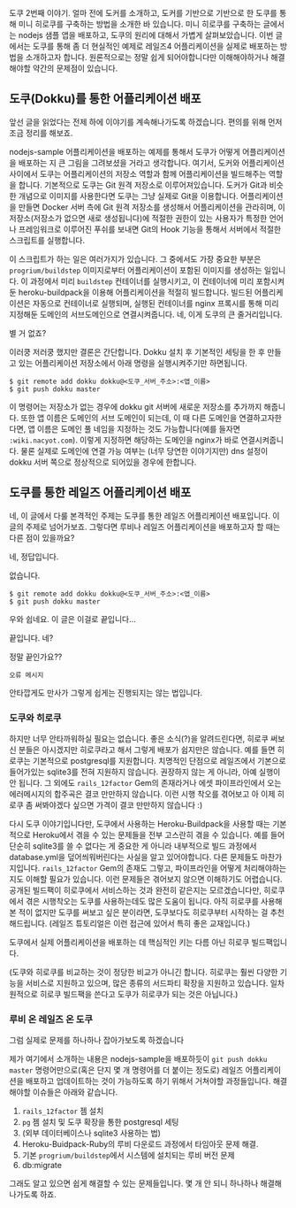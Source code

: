 도쿠 2번째 이야기. 얼마 전에 도커를 소개하고, 도커를 기반으로 기반으로 한 도쿠를 통해 미니 히로쿠를 구축하는 방법을 소개한 바 있습니다. 미니 히로쿠를 구축하는 글에서는 nodejs 샘플 앱을 배포하고, 도쿠의 원리에 대해서 가볍게 살펴보았습니다. 이번 글에서는 도쿠를 통해 좀 더 현실적인 예제로 레일즈4 어플리케이션을 실제로 배포하는 방법을 소개하고자 합니다. 원론적으로는 정말 쉽게 되어야합니다만 이해해야하거나 해결해야할 약간의 문제점이 있습니다.

<!--more-->

## 도쿠(Dokku)를 통한 어플리케이션 배포 ##

앞선 글을 읽었다는 전제 하에 이야기를 계속해나가도록 하겠습니다. 편의를 위해 먼저 조금 정리를 해보죠.

nodejs-sample 어플리케이션을 배포하는 예제를 통해서 도쿠가 어떻게 어플리케이션을 배포하는 지 큰 그림을 그려보셨을 거라고 생각합니다. 여기서, 도커와 어플리케이션 사이에서 도쿠는 어플리케이션의 저장소 역할과 함께 어플리케이션을 빌드해주는 역할을 합니다. 기본적으로 도쿠는 Git 원격 저장소로 이루어져있습니다. 도커가 Git과 비슷한 개념으로 이미지를 사용한다면 도쿠는 그냥 실제로 Git을 이용합니다. 어플리케이션을 만들면 Docker 서버 측에 Git 원격 저장소를 생성해서 어플리케이션을 관라히며, 이 저장소(저장소가 없으면 새로 생성됩니다)에 적절한 권한이 있는 사용자가 특정한 언어나 프레임워크로 이루어진 푸쉬를 보내면 Git의 Hook 기능을 통해서 서버에서 적절한 스크립트를 실행합니다.

이 스크립트가 하는 일은 여러가지가 있습니다. 그 중에서도 가장 중요한 부분은 `progrium/buildstep` 이미지로부터 어플리케이션이 포함된 이미지를 생성하는 일입니다. 이 과정에서 미리 `buildstep` 컨테이너를 실행시키고, 이 컨테이너에 미리 포함시켜둔 heroku-buildpack을 이용해 어플리케이션을 적절히 빌드합니다. 빌드된 어플리케이션은 자동으로 컨테이너로 실행되며, 실행된 컨테이너를 nginx 프록시를 통해 미리 지정해둔 도메인의 서브도메인으로 연결시켜줍니다. 네, 이게 도쿠의 큰 줄거리입니다.

별 거 없죠?

이러쿵 저러쿵 했지만 결론은 간단합니다. Dokku 설치 후 기본적인 세팅을 한 후 만들고 있는 어플리케이션 저장소에서 아래 명령을 실행시켜주기만 하면됩니다. 

```
$ git remote add dokku dokku@<도쿠_서버_주소>:<앱_이름>
$ git push dokku master
```

이 명령어는 저장소가 없는 경우에 dokku git 서버에 새로운 저장소를 추가까지 해줍니다. 또한 앱 이름은 도메인의 서브 도메인이 되는데, 이 때 다른 도메인을 연결하고자한다면, 앱 이름은 도메인 풀 네임을 지정하는 것도 가능합니다(예를 들자면 `:wiki.nacyot.com`). 이렇게 지정하면 해당하는 도메인을 nginx가 바로 연결시켜줍니다. 물론 실제로 도메인에 연결 가능 여부는 (너무 당연한 이야기지만) dns 설정이 dokku 서버 쪽으로 정상적으로 되어있을 경우에 한합니다.

## 도쿠를 통한 레일즈 어플리케이션 배포 ##

네, 이 글에서 다룰 본격적인 주제는 도쿠를 통한 레일즈 어플리케이션 배포입니다. 이 글의 주제로 넘어가보죠. 그렇다면 루비나 레일즈 어플리케이션을 배포하고자 할 때는 다른 점이 있을까요?

네, 정답입니다.

없습니다.

```
$ git remote add dokku dokku@<도쿠_서버_주소>:<앱_이름>
$ git push dokku master
```

우와 쉽네요. 이 글은 이걸로 끝입니다...

끝입니다. 네?

정말 끝인가요??

```
오류 메시지
```

안타깝게도 만사가 그렇게 쉽게는 진행되지는 않는 법입니다.

### 도쿠와 히로쿠 ###

하지만 너무 안타까워하실 필요는 없습니다. 좋은 소식(?)을 알려드린다면,  히로쿠 써보신 분들은 아시겠지만 히로쿠라고 해서 그렇게 배포가 쉽지만은 않습니다. 예를 들면 히로쿠는 기본적으로 postgresql를 지원합니다. 치명적인 단점으로 레일즈에서 기본으로 들어가있는 sqlite3를 전혀 지원하지 않습니다. 권장하지 않는 게 아니라, 아예 실행이 안 됩니다. 그 외에도 `rails_12factor` Gem의 존재라거나 에셋 파이프라인에서 오는 에러메시지의 합주곡은 결코 만만하지 않습니다. 이런 시행 착오를 겪어보고 아 이제 히로쿠 좀 써봐야겠다 싶으면 가격이 결코 만만하지 않습니다 :)

다시 도쿠 이야기입니다만, 도쿠에서 사용하는 Heroku-Buildpack을 사용할 때는 기본적으로 Heroku에서 겪을 수 있는 문제들을 전부 고스란히 겪을 수 있습니다. 예를 들어 단순히 sqlite3를 쓸 수 없다는 게 중요한 게 아니라 내부적으로 빌드 과정에서 database.yml을 덮어씌워버린다는 사실을 알고 있어야합니다. 다른 문제들도 마찬가지입니다. `rails_12factor` Gem의 존재도 그렇고, 파이프라인을 어떻게 처리해야하는지도 이해할 필요가 있습니다. 이런 문제들은 겪어보지 않으면 이해하기도 어렵습니다. 공개된 빌드팩이 히로쿠에서 서비스하는 것과 완전히 같은지는 모르겠습니다만, 히로쿠에서 겪은 시행착오는 도쿠를 사용하는데도 많은 도움이 됩니다. 아직 히로쿠를 사용해본 적이 없지만 도쿠를 써보고 싶은 분이라면, 도쿠보다도 히로쿠부터 시작하는 걸 추천해드립니다. (레일즈 튜토리얼은 이런 접근에 있어서 특히 좋은 교재입니다.)

도쿠에서 실제 어플리케이션을 배포하는 데 핵심적인 키는 다름 아닌 히로쿠 빌드팩입니다.

(도쿠와 히로쿠를 비교하는 것이 정당한 비교가 아니긴 합니다. 히로쿠는 훨씬 다양한 기능을 서비스로 지원하고 있으며, 많은 종류의 서드파티 확장을 지원하고 있습니다. 일차원적으로 히로쿠 빌드팩을 쓴다고 도쿠가 히로쿠가 되는 것은 아닙니다.)

### 루비 온 레일즈 온 도쿠 ###

그럼 실제로 문제를 하나하나 잡아가보도록 하겠습니다



제가 여기에서 소개하는 내용은 nodejs-sample을 배포하듯이 `git push dokku master` 명령어만으로(혹은 단지 몇 개 명령어를 더 붙이는 정도로) 레일즈 어플리케이션을 배포하고 업데이트하는 것이 가능하도록 하기 위해서 거쳐야할 과정들입니다. 해결해야할 이슈들은 아래와 같습니다.

1. `rails_12factor` 젬 설치
1. `pg` 젬 설치 및 도쿠 확장을 통한 postgresql 세팅
1. (외부 데이터베이스나 sqlite3 사용하는 법)
1. Heroku-Buidpack-Ruby의 루비 다운로드 과정에서 타임아웃 문제 해결.
1. 기본 `progrium/buildstep`에서 시스템에 설치되는 루비 버전 문제
1. db:migrate

그래도 알고 있으면 쉽게 해결할 수 있는 문제들입니다. 몇 개 안 되니 하나하나 해결해나가도록 하죠.

###  ###
